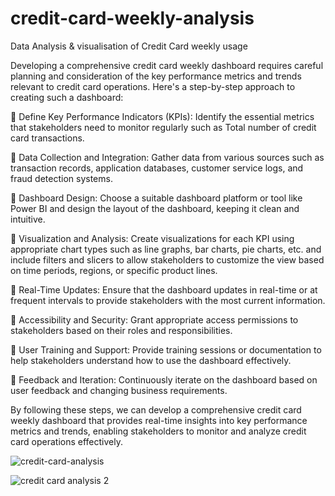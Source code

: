 # credit-card-weekly-analysis
Data Analysis & visualisation of Credit Card weekly usage

Developing a comprehensive credit card weekly dashboard requires careful planning and consideration of the key performance metrics and trends relevant to credit card operations. Here's a step-by-step approach to creating such a dashboard:

🔺 Define Key Performance Indicators (KPIs): Identify the essential metrics that stakeholders need to monitor regularly such as Total number of credit card transactions.

🔺 Data Collection and Integration: Gather data from various sources such as transaction records, application databases, customer service logs, and fraud detection systems.

🔺 Dashboard Design: Choose a suitable dashboard platform or tool like Power BI and design the layout of the dashboard, keeping it clean and intuitive.

🔺 Visualization and Analysis: Create visualizations for each KPI using appropriate chart types such as line graphs, bar charts, pie charts, etc.
and include filters and slicers to allow stakeholders to customize the view based on time periods, regions, or specific product lines.

🔺 Real-Time Updates: Ensure that the dashboard updates in real-time or at frequent intervals to provide stakeholders with the most current information.

🔺 Accessibility and Security: Grant appropriate access permissions to stakeholders based on their roles and responsibilities.

🔺 User Training and Support: Provide training sessions or documentation to help stakeholders understand how to use the dashboard effectively.

🔺 Feedback and Iteration: Continuously iterate on the dashboard based on user feedback and changing business requirements.

By following these steps, we can develop a comprehensive credit card weekly dashboard that provides real-time insights into key performance metrics and trends, enabling stakeholders to monitor and analyze credit card operations effectively.

![credit-card-analysis](https://github.com/sushmita-777/credit-card-weekly-analysis/assets/149097855/2c50f0da-95a1-422c-aded-b926ec654d5e)

![credit card analysis 2](https://github.com/sushmita-777/credit-card-weekly-analysis/assets/149097855/87f5f1bb-fb58-4959-808a-f7a2f70324e4)
